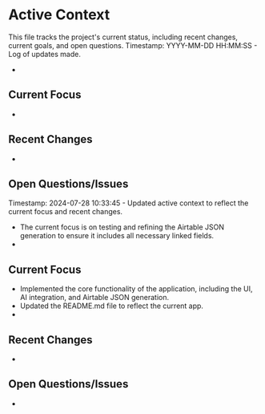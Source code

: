 # Active Context

This file tracks the project's current status, including recent changes, current goals, and open questions.
Timestamp: YYYY-MM-DD HH:MM:SS - Log of updates made.

*

## Current Focus

*

## Recent Changes

*

## Open Questions/Issues

Timestamp: 2024-07-28 10:33:45 - Updated active context to reflect the current focus and recent changes.

*   The current focus is on testing and refining the Airtable JSON generation to ensure it includes all necessary linked fields.
*

## Current Focus


*   Implemented the core functionality of the application, including the UI, AI integration, and Airtable JSON generation.
*   Updated the README.md file to reflect the current app.
*

## Recent Changes

*

## Open Questions/Issues

*